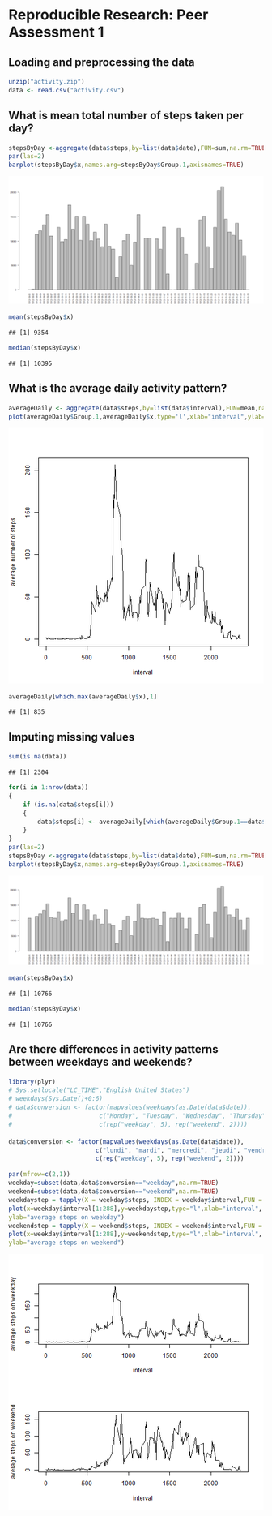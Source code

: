 # Reproducible Research: Peer Assessment 1


## Loading and preprocessing the data

```r
unzip("activity.zip")
data <- read.csv("activity.csv")
```
## What is mean total number of steps taken per day?


```r
stepsByDay <-aggregate(data$steps,by=list(data$date),FUN=sum,na.rm=TRUE)
par(las=2)
barplot(stepsByDay$x,names.arg=stepsByDay$Group.1,axisnames=TRUE)
```

![plot of chunk unnamed-chunk-2](figure/unnamed-chunk-2.png) 


```r
mean(stepsByDay$x)
```

```
## [1] 9354
```

```r
median(stepsByDay$x)
```

```
## [1] 10395
```
## What is the average daily activity pattern?

```r
averageDaily <- aggregate(data$steps,by=list(data$interval),FUN=mean,na.rm=TRUE)
plot(averageDaily$Group.1,averageDaily$x,type='l',xlab="interval",ylab="average number of steps")
```

![plot of chunk unnamed-chunk-4](figure/unnamed-chunk-4.png) 

```r
averageDaily[which.max(averageDaily$x),1]
```

```
## [1] 835
```
## Imputing missing values

```r
sum(is.na(data))
```

```
## [1] 2304
```

```r
for(i in 1:nrow(data))
{
	if (is.na(data$steps[i]))
	{
		data$steps[i] <- averageDaily[which(averageDaily$Group.1==data$interval[i]),]$x
	}
}
par(las=2)
stepsByDay <-aggregate(data$steps,by=list(data$date),FUN=sum,na.rm=TRUE)
barplot(stepsByDay$x,names.arg=stepsByDay$Group.1,axisnames=TRUE)
```

![plot of chunk unnamed-chunk-5](figure/unnamed-chunk-5.png) 


```r
mean(stepsByDay$x)
```

```
## [1] 10766
```

```r
median(stepsByDay$x)
```

```
## [1] 10766
```
## Are there differences in activity patterns between weekdays and weekends?

```r
library(plyr)
# Sys.setlocale("LC_TIME","English United States")
# weekdays(Sys.Date()+0:6)
# data$conversion <- factor(mapvalues(weekdays(as.Date(data$date)),
#                        c("Monday", "Tuesday", "Wednesday", "Thursday", "Friday","Saturday", "Sunday"),
#                        c(rep("weekday", 5), rep("weekend", 2))))
	
data$conversion <- factor(mapvalues(weekdays(as.Date(data$date)),
                        c("lundi", "mardi", "mercredi", "jeudi", "vendredi","samedi", "dimanche"),
                        c(rep("weekday", 5), rep("weekend", 2))))	
```


```r
par(mfrow=c(2,1))
weekday=subset(data,data$conversion=="weekday",na.rm=TRUE)
weekend=subset(data,data$conversion=="weekend",na.rm=TRUE)
weekdaystep = tapply(X = weekday$steps, INDEX = weekday$interval,FUN = mean)
plot(x=weekday$interval[1:288],y=weekdaystep,type="l",xlab="interval",
ylab="average steps on weekday")
weekendstep = tapply(X = weekend$steps, INDEX = weekend$interval,FUN = mean)
plot(x=weekday$interval[1:288],y=weekendstep,type="l",xlab="interval",
ylab="average steps on weekend")
```

![plot of chunk unnamed-chunk-8](figure/unnamed-chunk-8.png) 
